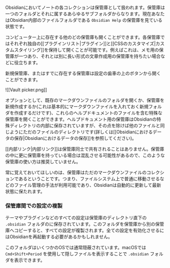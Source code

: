 Obsidianにおいてノートの各コレクションは保管庫として扱われます。保管庫は一つのフォルダとそれに属するあらゆるサブフォルダからなります。現在あなたはObsidian内部のファイルフォルダである `Obsidian Help` の保管庫を見ている状態です。

コンピューター上に存在する他のどの保管庫も開くことができます。各保管庫ではそれぞれ独自の[[プラグインリスト|プラグイン]]と[[CSSのカスタマイズ|カスタムスタイリング]]を保持して開くことが可能です。例えばこれは、メモ用の保管庫が一つあり、それとは別に長い形式の文章作成用の保管庫を持ちたい場合などに役立ちます。

新規保管庫、またはすでに存在する保管庫は設定の歯車の上のボタンから開くことができます。

![[Vault picker.png]]

オプションとして、既存のマークダウンファイルのフォルダを開くか、保管庫を新規作成するか(これは基本的にマークダウンファイルを入れておく新規フォルダを作成するだけです)、これらのヘルプドキュメントのファイルを含む特殊な保管庫を開くことができます。ヘルプドキュメント用の保管庫はObsidianの特殊ディレクトリの内部に保存されていますが、その点を除けば他のファイルと同じようにただのファイルのディレクトリです(詳しくは[[Obsidianにおけるデータの保存|Obsidianにおけるデータの保存]]を参照してください)。

[[内部リンク|内部リンク]]は保管庫同士で共有されることはありません。保管庫の中に更に保管庫を持っている場合は混乱させる可能性があるので、このような保管庫の使い方は推奨していません。

常に覚えておいてほしいのは、保管庫はただのマークダウンファイルのコレクションであるということです。つまり、ファイルシステム上で普通に移動させるなどのファイル管理の手法が利用可能であり、Obsidianは自動的に更新して最新状態に保たれます。

### 保管庫間での設定の複製

テーマやプラグインなどのすべての設定は保管庫のディレクトリ直下の `.obsidian` フォルダのに保存されています。このフォルダを保管庫から別の保管庫へコピーすると、すべての設定が複製されます。全ての設定を有効化させるにはObsidianを再起動する必要があるかもしれません。

このフォルダはいくつかのOSでは通常隠蔽されています。macOSでは `Cmd+Shift+Period` を使用して隠しファイルを表示することで `.obsidian` フォルダを表示できます。